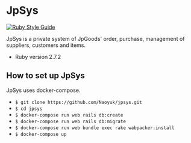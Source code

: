 # JpSys


[![Ruby Style Guide](https://img.shields.io/badge/code_style-rubocop-brightgreen.svg)](https://github.com/rubocop-hq/rubocop)

JpSys is a private system of JpGoods' order, purchase, management of suppliers, customers and items.

* Ruby version
2.7.2

## How to set up JpSys

JpSys uses docker-compose.

* `$ git clone https://github.com/Naoyuk/jpsys.git`
* `$ cd jpsys`
* `$ docker-compose run web rails db:create`
* `$ docker-compose run web rails db:migrate`
* `$ docker-compose run web bundle exec rake wabpacker:install`
* `$ docker-compose up`
